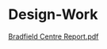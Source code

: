 # Design-Work

[Bradfield Centre Report.pdf](https://github.com/michwilf/Design-Work/files/11690426/Bradfield.Centre.Report.pdf)
